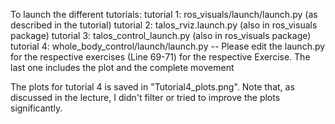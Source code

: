 To launch the different tutorials: 
tutorial 1: ros_visuals/launch/launch.py  (as described in the tutorial)
tutorial 2: talos_rviz.launch.py (also in ros_visuals package)
tutorial 3: talos_control_launch.py (also in ros_visuals package)
tutorial 4: whole_body_control/launch/launch.py -- Please edit the launch.py for the respective exercises (Line 69-71) for the respective Exercise. The last one includes the plot and the complete movement 

The plots for tutorial 4 is saved in "Tutorial4_plots.png". Note that, as discussed in the lecture, I didn't filter or tried to improve the plots significantly. 